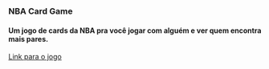 ### NBA Card Game

#### Um jogo de cards da NBA pra você jogar com alguém e ver quem encontra mais pares. 

<a href="https://dionizioji.github.io/NBA_Card_Game/">Link para o jogo </a>
